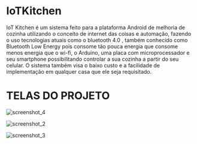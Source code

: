 # IoTKitchen

IoT Kitchen é um sistema feito para a plataforma Android de melhoria de cozinha utilizando o conceito de internet das coisas e automação, fazendo o uso tecnologias atuais como o bluetooth 4.0 , também conhecido como Bluetooth Low Energy pois consome tão pouca energia que consome menos energia que o wi-fi, o Arduino, uma placa com microprocessador e seu smartphone possibilitando controlar a sua cozinha a partir do seu celular. O sistema também visa o baixo custo e a facilidade de implementação em qualquer casa que ele seja requisitado.

# TELAS DO PROJETO 

![screenshot_4](https://user-images.githubusercontent.com/44241402/50497673-20ae4080-0a21-11e9-925d-98d74c659dad.png)

![screenshot_2](https://user-images.githubusercontent.com/44241402/50497609-69192e80-0a20-11e9-8ca1-abcb12f4e1bb.png)

![screenshot_3](https://user-images.githubusercontent.com/44241402/50497627-a5e52580-0a20-11e9-82ad-62c1ee698174.png)

